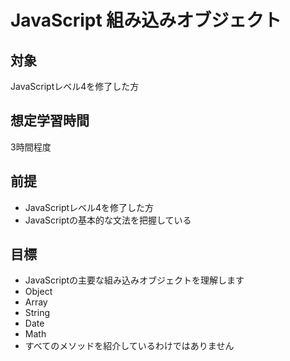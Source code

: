 # JavaScript 組み込みオブジェクト
## 対象
JavaScriptレベル4を修了した方

## 想定学習時間
3時間程度

## 前提
* JavaScriptレベル4を修了した方
* JavaScriptの基本的な文法を把握している

## 目標
* JavaScriptの主要な組み込みオブジェクトを理解します
* Object
* Array
* String
* Date
* Math
* すべてのメソッドを紹介しているわけではありません
